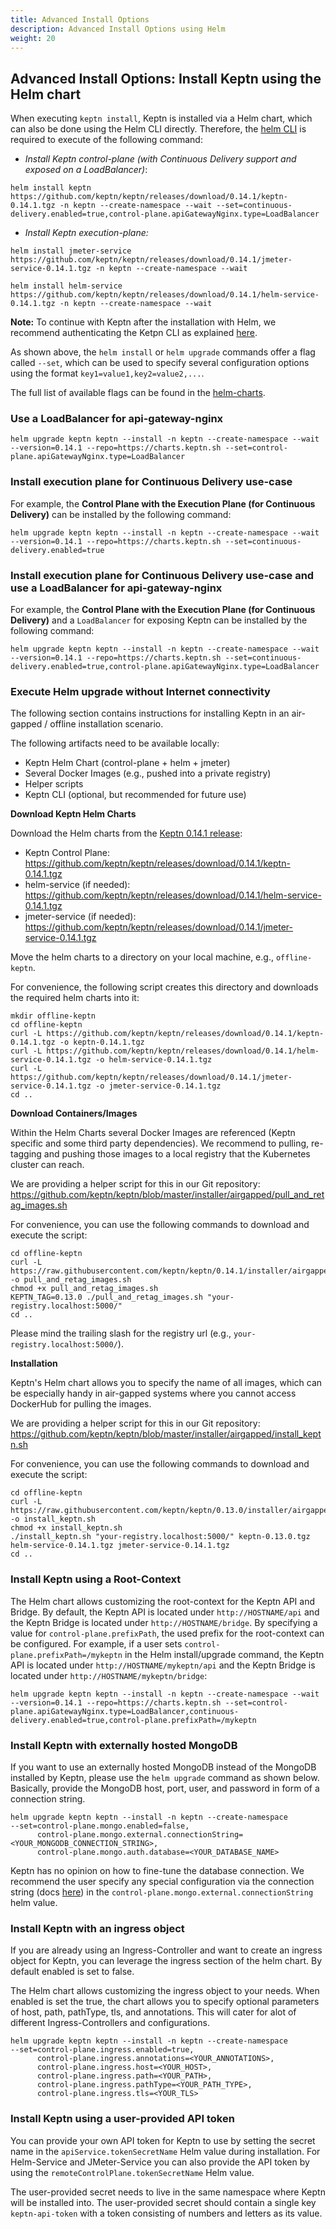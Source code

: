 ```yaml
---
title: Advanced Install Options
description: Advanced Install Options using Helm
weight: 20
---
```


## Advanced Install Options: Install Keptn using the Helm chart

When executing `keptn install`, Keptn is installed via a Helm chart, which can also be done using the Helm CLI directly.
Therefore, the [helm CLI](https://helm.sh) is required to execute of the following command:

* *Install Keptn control-plane (with Continuous Delivery support and exposed on a LoadBalancer)*: 

```
helm install keptn https://github.com/keptn/keptn/releases/download/0.14.1/keptn-0.14.1.tgz -n keptn --create-namespace --wait --set=continuous-delivery.enabled=true,control-plane.apiGatewayNginx.type=LoadBalancer
```

* *Install Keptn execution-plane:*

```
helm install jmeter-service https://github.com/keptn/keptn/releases/download/0.14.1/jmeter-service-0.14.1.tgz -n keptn --create-namespace --wait

helm install helm-service https://github.com/keptn/keptn/releases/download/0.14.1/helm-service-0.14.1.tgz -n keptn --create-namespace --wait
```

**Note:** To continue with Keptn after the installation with Helm, we recommend authenticating the Ketpn CLI as explained [here](.../install/#authenticate-keptn-cli). 

As shown above, the `helm install` or `helm upgrade` commands offer a flag called `--set`, which can be used to specify several configuration options using the format `key1=value1,key2=value2,...`.

The full list of available flags can be found in the [helm-charts](https://github.com/keptn/keptn/tree/0.14.1/installer/manifests/keptn).


### Use a LoadBalancer for api-gateway-nginx

```console
helm upgrade keptn keptn --install -n keptn --create-namespace --wait --version=0.14.1 --repo=https://charts.keptn.sh --set=control-plane.apiGatewayNginx.type=LoadBalancer
```

### Install execution plane for Continuous Delivery use-case

For example, the **Control Plane with the Execution Plane (for Continuous Delivery)** can be installed by the following command:
```console
helm upgrade keptn keptn --install -n keptn --create-namespace --wait --version=0.14.1 --repo=https://charts.keptn.sh --set=continuous-delivery.enabled=true
```

### Install execution plane for Continuous Delivery use-case and use a LoadBalancer for api-gateway-nginx

For example, the **Control Plane with the Execution Plane (for Continuous Delivery)** and a `LoadBalancer` for exposing Keptn can be installed by the following command:
```console
helm upgrade keptn keptn --install -n keptn --create-namespace --wait --version=0.14.1 --repo=https://charts.keptn.sh --set=continuous-delivery.enabled=true,control-plane.apiGatewayNginx.type=LoadBalancer
```

### Execute Helm upgrade without Internet connectivity

The following section contains instructions for installing Keptn in an air-gapped / offline installation scenario.

The following artifacts need to be available locally:

* Keptn Helm Chart (control-plane + helm + jmeter)
* Several Docker Images (e.g., pushed into a private registry)
* Helper scripts
* Keptn CLI (optional, but recommended for future use)

**Download Keptn Helm Charts**

Download the Helm charts from the [Keptn 0.14.1 release](https://github.com/keptn/keptn/releases/tag/0.14.1):

* Keptn Control Plane: https://github.com/keptn/keptn/releases/download/0.14.1/keptn-0.14.1.tgz
* helm-service (if needed): https://github.com/keptn/keptn/releases/download/0.14.1/helm-service-0.14.1.tgz
* jmeter-service (if needed): https://github.com/keptn/keptn/releases/download/0.14.1/jmeter-service-0.14.1.tgz

Move the helm charts to a directory on your local machine, e.g., `offline-keptn`.

For convenience, the following script creates this directory and downloads the required helm charts into it:

```console
mkdir offline-keptn
cd offline-keptn
curl -L https://github.com/keptn/keptn/releases/download/0.14.1/keptn-0.14.1.tgz -o keptn-0.14.1.tgz
curl -L https://github.com/keptn/keptn/releases/download/0.14.1/helm-service-0.14.1.tgz -o helm-service-0.14.1.tgz
curl -L https://github.com/keptn/keptn/releases/download/0.14.1/jmeter-service-0.14.1.tgz -o jmeter-service-0.14.1.tgz
cd ..
```

**Download Containers/Images**

Within the Helm Charts several Docker Images are referenced (Keptn specific and some third party dependencies).
We recommend to pulling, re-tagging and pushing those images to a local registry that the Kubernetes cluster can reach.

We are providing a helper script for this in our Git repository: https://github.com/keptn/keptn/blob/master/installer/airgapped/pull_and_retag_images.sh

For convenience, you can use the following commands to download and execute the script:

```console
cd offline-keptn
curl -L https://raw.githubusercontent.com/keptn/keptn/0.14.1/installer/airgapped/pull_and_retag_images.sh -o pull_and_retag_images.sh
chmod +x pull_and_retag_images.sh
KEPTN_TAG=0.13.0 ./pull_and_retag_images.sh "your-registry.localhost:5000/"
cd ..
```

Please mind the trailing slash for the registry url (e.g., `your-registry.localhost:5000/`).

**Installation**

Keptn's Helm chart allows you to specify the name of all images, which can be especially handy in air-gapped systems where you cannot access DockerHub for pulling the images.

We are providing a helper script for this in our Git repository: https://github.com/keptn/keptn/blob/master/installer/airgapped/install_keptn.sh

For convenience, you can use the following commands to download and execute the script:

```console
cd offline-keptn
curl -L https://raw.githubusercontent.com/keptn/keptn/0.13.0/installer/airgapped/install_keptn.sh -o install_keptn.sh
chmod +x install_keptn.sh
./install_keptn.sh "your-registry.localhost:5000/" keptn-0.13.0.tgz helm-service-0.14.1.tgz jmeter-service-0.14.1.tgz
cd ..
```

### Install Keptn using a Root-Context

The Helm chart allows customizing the root-context for the Keptn API and Bridge.
By default, the Keptn API is located under `http://HOSTNAME/api` and the Keptn Bridge is located under `http://HOSTNAME/bridge`.
By specifying a value for `control-plane.prefixPath`, the used prefix for the root-context can be configured.
For example, if a user sets `control-plane.prefixPath=/mykeptn` in the Helm install/upgrade command,
the Keptn API is located under `http://HOSTNAME/mykeptn/api` and the Keptn Bridge is located under `http://HOSTNAME/mykeptn/bridge`:

```console
helm upgrade keptn keptn --install -n keptn --create-namespace --wait --version=0.14.1 --repo=https://charts.keptn.sh --set=control-plane.apiGatewayNginx.type=LoadBalancer,continuous-delivery.enabled=true,control-plane.prefixPath=/mykeptn
```

### Install Keptn with externally hosted MongoDB

If you want to use an externally hosted MongoDB instead of the MongoDB installed by Keptn, please use the `helm upgrade` command as shown below. Basically, provide the MongoDB host, port, user, and password in form of a connection string.

```console
helm upgrade keptn keptn --install -n keptn --create-namespace
--set=control-plane.mongo.enabled=false,
      control-plane.mongo.external.connectionString=<YOUR_MONGODB_CONNECTION_STRING>,
      control-plane.mongo.auth.database=<YOUR_DATABASE_NAME>
```

Keptn has no opinion on how to fine-tune the database connection. We recommend the user specify any special configuration via the connection string (docs [here](https://www.mongodb.com/docs/manual/reference/connection-string/)) in the `control-plane.mongo.external.connectionString` helm value.

### Install Keptn with an ingress object

If you are already using an Ingress-Controller and want to create an ingress object for Keptn, you can leverage the ingress section of the helm chart. By default enabled is set to false.

The Helm chart allows customizing the ingress object to your needs.  When enabled is set the true, the chart allows you to specify optional parameters of host, path, pathType, tls, and annotations. This will cater for alot of different Ingress-Controllers and configurations.

```console
helm upgrade keptn keptn --install -n keptn --create-namespace
--set=control-plane.ingress.enabled=true,
      control-plane.ingress.annotations=<YOUR_ANNOTATIONS>,
      control-plane.ingress.host=<YOUR_HOST>,
      control-plane.ingress.path=<YOUR_PATH>,
      control-plane.ingress.pathType=<YOUR_PATH_TYPE>,  
      control-plane.ingress.tls=<YOUR_TLS>
```

### Install Keptn using a user-provided API token

You can provide your own API token for Keptn to use by setting the secret name
in the `apiService.tokenSecretName` Helm value during installation. For Helm-Service and JMeter-Service you
can also provide the API token by using the `remoteControlPlane.tokenSecretName` Helm value.

The user-provided secret needs to live in the same namespace where Keptn will be installed into.
The user-provided secret should contain a single key `keptn-api-token` with a token consisting of numbers and letters as its value.
